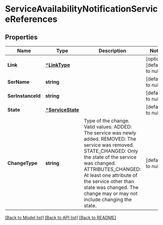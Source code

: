 # ServiceAvailabilityNotificationServiceReferences

## Properties
Name | Type | Description | Notes
------------ | ------------- | ------------- | -------------
**Link** | [***LinkType**](LinkType.md) |  | [optional] [default to null]
**SerName** | **string** |  | [default to null]
**SerInstanceId** | **string** |  | [default to null]
**State** | [***ServiceState**](ServiceState.md) |  | [default to null]
**ChangeType** | **string** | Type of the change. Valid values:  ADDED: The service was newly added.   REMOVED: The service was removed.   STATE_CHANGED: Only the state of the service was changed.   ATTRIBUTES_CHANGED: At least one attribute of the service other than state was changed. The change may or may not include changing the state. | [default to null]

[[Back to Model list]](../README.md#documentation-for-models) [[Back to API list]](../README.md#documentation-for-api-endpoints) [[Back to README]](../README.md)


